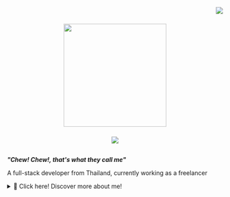 <div align="right">
  <img src="https://visitor-badge.laobi.icu/badge?page_id=chewji9875.chewji9875&left_text=Travelers"  />
</div>

###
<div align="center">
  <img height="240" src="https://github.com/Chewji9875/Chewji9875/assets/126886556/aa3b3432-1ed1-46ce-8f4f-fe6dc4ed8fd2"  />
</div>

###




<div align="center">
  <a href="https://youtu.be/2qBlE2-WL60"><img src="https://github.com/Chewji9875/Chewji9875/assets/126886556/9998d614-d5ae-4d26-a8a2-fe294893aebc"/>
  </a>
</div>



###
<h2></h2>

***"Chew! Chew!, that's what they call me"***

A full-stack developer from Thailand, currently working as a freelancer
<details>
    <summary>📜 Click here! Discover more about me!</summary>

###

<h2> My skills  </h2>

### Web technologies 🧑‍💻
- JavaScript
- React
- Vue
- HTML, CSS, Tailwind
- PHP
- Laravel
- SQL

### Designs 🎨
- Figma
- Visio

### Tools ⚙️
- JetBrains products
- Docker
- Github


### Languages 🌎

| Language | Proficiency |
| -------- | ----------- |
| English  | B1          |
| Thai     | Native      |

<h2 align="left"> My Projects </h2>

I will update it soon

<h2 align="left"> Contacts </h2>

<div align="left">
  <a href="https://youtu.be/2qBlE2-WL60" target="_blank">
    <img src="https://img.shields.io/static/v1?message=Gmail&logo=gmail&label=&color=D14836&logoColor=white&labelColor=&style=for-the-badge" height="25" alt="gmail logo"  />
  </a>
</div>

</details>
<h2></h2>


